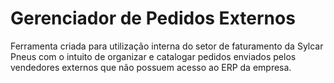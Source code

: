 # Gerenciador de Pedidos Externos
Ferramenta criada para utilização interna do setor de faturamento da Sylcar Pneus com o intuito de organizar e catalogar pedidos enviados pelos vendedores externos que não possuem acesso ao ERP da empresa.
